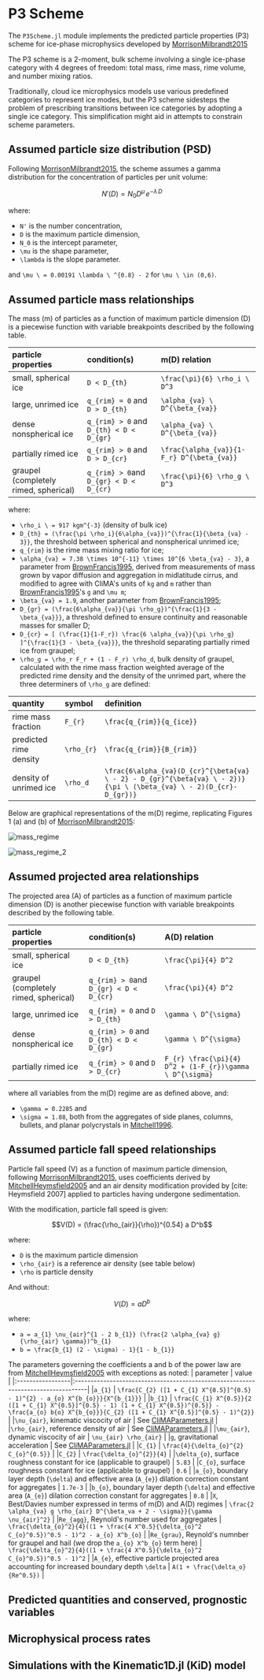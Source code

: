 # P3 Scheme

The `P3Scheme.jl` module implements the predicted particle properties
 (P3) scheme for ice-phase microphysics developed by [MorrisonMilbrandt2015](@cite)

The P3 scheme is a 2-moment, bulk scheme involving a
 single ice-phase category with 4 degrees of freedom: total mass,
 rime mass, rime volume, and number mixing ratios.

Traditionally, cloud ice microphysics models use various predefined
 categories to represent ice modes, but the P3 scheme sidesteps the
 problem of prescribing transitions between ice categories by adopting
 a single ice category. This simplification might
 aid in attempts to constrain scheme parameters.

## Assumed particle size distribution (PSD)

Following [MorrisonMilbrandt2015](@cite), the scheme assumes a
 gamma distribution for the concentration of particles per unit volume:

```math
N'(D) = N_{0} D^\mu \, e^{-\lambda \, D}
```

where:
 - ``N'`` is the number concentration,
 - ``D`` is the maximum particle dimension,
 - ``N_0`` is the intercept parameter,
 - ``\mu`` is the shape parameter,
 - ``\lambda`` is the slope parameter.

and ``\mu \ = 0.00191 \lambda \ ^{0.8} - 2`` for ``\mu \ \in (0,6)``.

## Assumed particle mass relationships

The mass (m) of particles as a function of maximum particle dimension (D)
 is a piecewise function with variable breakpoints described
 by the following table.

| particle properties |      condition(s)     |    m(D) relation      |
|:--------------------|:----------------------|:----------------------|
|small, spherical ice | ``D < D_{th}`` | ``\frac{\pi}{6} \rho_i \ D^3`` |
|large, unrimed ice   | ``q_{rim} = 0`` and ``D > D_{th}`` | ``\alpha_{va} \ D^{\beta_{va}}`` |
|dense nonspherical ice | ``q_{rim} > 0`` and ``D_{th} < D < D_{gr}`` | ``\alpha_{va} \ D^{\beta_{va}}`` |
|partially rimed ice | ``q_{rim} > 0`` and ``D > D_{cr}`` | ``\frac{\alpha_{va}}{1-F_r} D^{\beta_{va}}`` |
|graupel (completely rimed, spherical)| ``q_{rim} > 0``and ``D_{gr} < D < D_{cr}`` | ``\frac{\pi}{6} \rho_g \ D^3`` |

where:
 - ``\rho_i \ = 917 kgm^{-3}`` (density of bulk ice)
 - ``D_{th} = (\frac{\pi \rho_i}{6\alpha_{va}})^{\frac{1}{\beta_{va} - 3}}``, the threshold between spherical and nonspherical unrimed ice;
 - ``q_{rim}`` is the rime mass mixing ratio for ice;
 - ``\alpha_{va} = 7.38 \times 10^{-11} \times 10^{6 \beta_{va} - 3}``, a parameter from [BrownFrancis1995](@cite), derived from measurements of mass grown by vapor diffusion and aggregation in midlatitude cirrus, and modified to agree with CliMA's units of ``kg`` and ``m`` rather than [BrownFrancis1995](@cite)'s ``g`` and ``\mu m``;
 - ``\beta_{va} = 1.9``, another parameter from [BrownFrancis1995](@cite);
 - ``D_{gr} = (\frac{6\alpha_{va}}{\pi \rho_g})^{\frac{1}{3 - \beta_{va}}}``, a threshold defined to ensure continuity and reasonable masses for smaller D;
 - ``D_{cr} = [ (\frac{1}{1-F_r}) \frac{6 \alpha_{va}}{\pi \rho_g} ]^{\frac{1}{3 - \beta_{va}}}``, the threshold separating partially rimed ice from graupel;
 - ``\rho_g = \rho_r F_r + (1 - F_r) \rho_d``, bulk density of graupel, calculated with the rime mass fraction weighted average of the predicted rime density and the density of the unrimed part, where the three determiners of ``\rho_g`` are defined:

| quantity |      symbol    |    definition      |
|:--------------------|:----------------------|:----------------------|
|rime mass fraction | ``F_{r}`` | ``\frac{q_{rim}}{q_{ice}}`` |
|predicted rime density   | ``\rho_{r}`` | ``\frac{q_{rim}}{B_{rim}}`` |
|density of unrimed ice | ``\rho_d`` | ``\frac{6\alpha_{va}(D_{cr}^{\beta{va} \ - 2} - D_{gr}^{\beta{va} \ - 2})}{\pi \ (\beta_{va} \ - 2)(D_{cr}-D_{gr})}`` |

Below are graphical representations of the m(D) regime, replicating
 Figures 1 (a) and (b) of [MorrisonMilbrandt2015](@cite):

![mass_regime](./assets/P3_1.png)

![mass_regime_2](./assets/P3_2.png)
## Assumed projected area relationships

The projected area (A) of particles as a function of maximum particle dimension (D)
 is another piecewise function with variable breakpoints described
 by the following table.

| particle properties |      condition(s)     |    A(D) relation      |
|:--------------------|:----------------------|:----------------------|
|small, spherical ice | ``D < D_{th}``        | ``\frac{\pi}{4} D^2`` |
|graupel (completely rimed, spherical)| ``q_{rim} > 0``and ``D_{gr} < D < D_{cr}`` | ``\frac{\pi}{4} D^2`` |
|large, unrimed ice   | ``q_{rim} = 0`` and ``D > D_{th}`` | ``\gamma \ D^{\sigma}`` |
|dense nonspherical ice | ``q_{rim} > 0`` and ``D_{th} < D < D_{gr}`` | ``\gamma \ D^{\sigma}`` |
|partially rimed ice | ``q_{rim} > 0`` and ``D > D_{cr}`` | ``F_{r} \frac{\pi}{4} D^2 + (1-F_{r})\gamma \ D^{\sigma}`` |

where all variables from the m(D) regime are as defined above, and:
 - ``\gamma = 0.2285`` and
 - ``\sigma = 1.88``, both from the aggregates of side planes, columns, bullets, and planar polycrystals in [Mitchell1996](@cite).

## Assumed particle fall speed relationships

Particle fall speed (V) as a function of maximum particle dimension,
 following [MorrisonMilbrandt2015](@cite), uses coefficients
 derived by [MitchellHeymsfield2005](@cite) and
 an air density modification provided by [cite: Heymsfield 2007] applied to
 particles having undergone sedimentation.

With the modification, particle fall speed is given:

```math
V(D) = (\frac{\rho_{air}}{\rho})^{0.54} a D^b
```

where:
 - ``D`` is the maximum particle dimension
 - ``\rho_{air}`` is a reference air density (see table below)
 - ``\rho`` is particle density

And without:

```math
V(D) = a D^b
```

where:
 - ``a = a_{1} \nu_{air}^{1 - 2 b_{1}} (\frac{2 \alpha_{va} g}{\rho_{air} \gamma})^b_{1}``
 - ``b = \frac{b_{1} (2 - \sigma) - 1}{1 - b_{1}}``

The parameters governing the coefficients a and b of the power law are from [MitchellHeymsfield2005](@cite) with exceptions as noted:
|    parameter     |              value                                                                |
|:-----------------|:----------------------------------------------------------------------------------|
|``a_{1}``         | ``\frac{C_{2} ([1 + C_{1} X^{0.5}]^{0.5} - 1)^{2} - a_{o} X^{b_{o}}}{X^{b_{1}}}`` |
|``b_{1}``         | ``\frac{C_{1} X^{0.5}}{2 ([1 + C_{1} X^{0.5}]^{0.5} - 1) (1 + C_{1} X^{0.5})^{0.5}} - \frac{a_{o} b{o} X^{b_{o}}}{C_{2} ([1 + C_{1} X^{0.5}]^{0.5} - 1)^{2}}`` |
|``\nu_{air}``, kinematic viscocity of air | See [CliMAParameters.jl](https://github.com/CliMA/CLIMAParameters.jl) |
|``\rho_{air}``, reference density of air | See [CliMAParameters.jl](https://github.com/CliMA/CLIMAParameters.jl) |
|``\mu_{air}``, dynamic viscocity of air | ``\nu_{air} \rho_{air}`` |
|``g``, gravitational acceleration | See [CliMAParameters.jl](https://github.com/CliMA/CLIMAParameters.jl) |
|``C_{1}``         | ``\frac{4}{\delta_{o}^{2} C_{o}^{0.5}}`` |
|``C_{2}``          | ``\frac{\delta_{o}^{2}}{4}`` |
|``\delta_{o}``, surface roughness constant for ice (applicable to graupel) | ``5.83`` |
|``C_{o}``, surface roughness constant for ice (applicable to graupel) | ``0.6`` |
|``a_{o}``, boundary layer depth (``\delta``) and effective area (``A_{e}``) dilation correction constant for aggregates | ``1.7e-3`` |
|``b_{o}``, boundary layer depth (``\delta``) and effective area (``A_{e}``) dilation correction constant for aggregates | ``0.8`` |
|``X``, Best/Davies number expressed in terms of m(D) and A(D) regimes | ``\frac{2 \alpha_{va} g \rho_{air} D^{\beta_va + 2 - \sigma}}{\gamma \nu_{air}^2}`` |
|``Re_{agg}``, Reynold's number used for aggregates | ``\frac{\delta_{o}^2}{4}((1 + \frac{4 X^0.5}{\delta_{o}^2 C_{o}^0.5})^0.5 - 1)^2 - a_{o} X^b_{o}`` |
|``Re_{grau}``, Reynold's numnber for graupel and hail (we drop the ``a_{o} X^b_{o}`` term here) | ``\frac{\delta_{o}^2}{4}((1 + \frac{4 X^0.5}{\delta_{o}^2 C_{o}^0.5})^0.5 - 1)^2`` |
|``A_{e}``, effective particle projected area accounting for increased boundary depth ``\delta`` | ``A(1 + \frac{\delta_o}{Re^0.5})`` |

## Predicted quantities and conserved, prognostic variables

## Microphysical process rates

## Simulations with the Kinematic1D.jl (KiD) model
